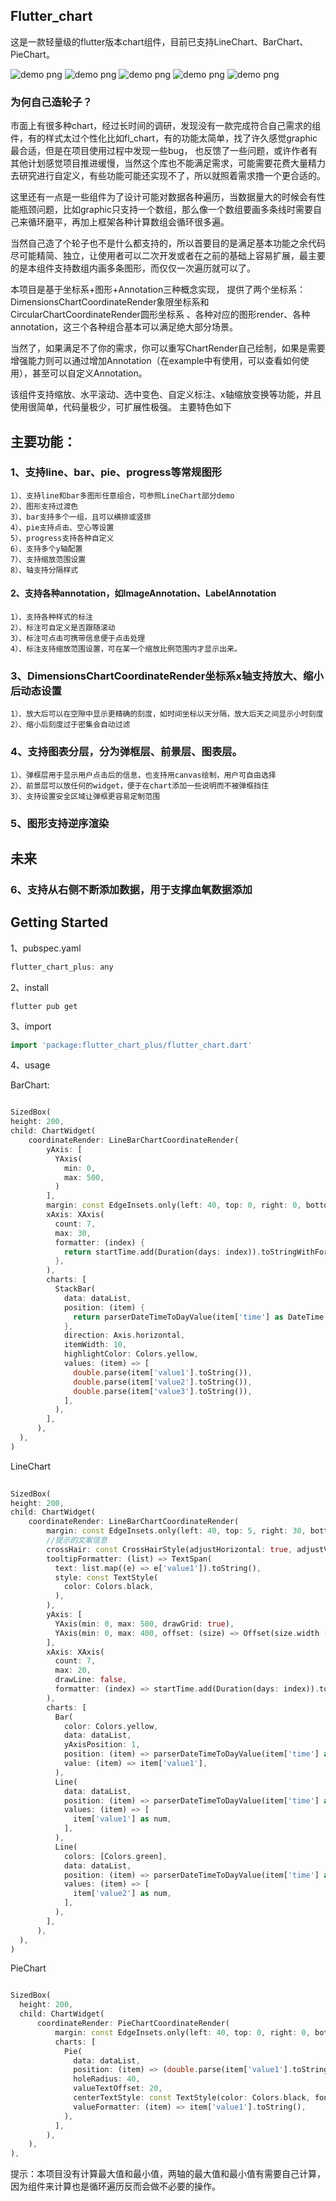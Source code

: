 
## Flutter_chart

这是一款轻量级的flutter版本chart组件，目前已支持LineChart、BarChart、PieChart。

![demo png](1.gif "demo")
![demo png](2.gif "demo")
![demo png](3.gif "demo")
![demo png](4.gif "demo")
![demo png](5.png "demo")

### 为何自己造轮子？
市面上有很多种chart，经过长时间的调研，发现没有一款完成符合自己需求的组件，有的样式太过个性化比如fl_chart，有的功能太简单，找了许久感觉graphic最合适，但是在项目使用过程中发现一些bug， 
也反馈了一些问题，或许作者有其他计划感觉项目推进缓慢，当然这个库也不能满足需求，可能需要花费大量精力去研究进行自定义，有些功能可能还实现不了，所以就照着需求撸一个更合适的。

这里还有一点是一些组件为了设计可能对数据各种遍历，当数据量大的时候会有性能瓶颈问题，比如graphic只支持一个数组，那么像一个数组要画多条线时需要自己来循环磨平，再加上框架各种计算数组会循环很多遍。

当然自己造了个轮子也不是什么都支持的，所以首要目的是满足基本功能之余代码尽可能精简、独立，让使用者可以二次开发或者在之前的基础上容易扩展，最主要的是本组件支持数组内画多条图形，而仅仅一次遍历就可以了。

本项目是基于坐标系+图形+Annotation三种概念实现，
提供了两个坐标系：DimensionsChartCoordinateRender象限坐标系和CircularChartCoordinateRender圆形坐标系 、各种对应的图形render、各种annotation，这三个各种组合基本可以满足绝大部分场景。

当然了，如果满足不了你的需求，你可以重写ChartRender自己绘制，如果是需要增强能力则可以通过增加Annotation（在example中有使用，可以查看如何使用），甚至可以自定义Annotation。


该组件支持缩放、水平滚动、选中变色、自定义标注、x轴缩放变换等功能，并且使用很简单，代码量极少，可扩展性极强。
主要特色如下

## 主要功能：

### 1、支持line、bar、pie、progress等常规图形
    1）、支持line和bar多图形任意组合，可参照LineChart部分demo
    2）、图形支持过渡色
    3）、bar支持多个一组，且可以横排或竖排
    4）、pie支持点击、空心等设置
    5）、progress支持各种自定义
    6）、支持多个y轴配置
    7）、支持缩放范围设置
    8）、轴支持分隔样式
#### 2、支持各种annotation，如ImageAnnotation、LabelAnnotation
    1）、支持各种样式的标注
    2）、标注可自定义是否跟随滚动
    3）、标注可点击可携带信息便于点击处理
    4）、标注支持缩放范围设置，可在某一个缩放比例范围内才显示出来。
### 3、DimensionsChartCoordinateRender坐标系x轴支持放大、缩小后动态设置
    1）、放大后可以在空隙中显示更精确的刻度，如时间坐标以天分隔，放大后天之间显示小时刻度
    2）、缩小后刻度过于密集会自动过滤
### 4、支持图表分层，分为弹框层、前景层、图表层。
    1）、弹框层用于显示用户点击后的信息，也支持用canvas绘制，用户可自由选择
    2）、前景层可以放任何的widget，便于在chart添加一些说明而不被弹框挡住
    3）、支持设置安全区域让弹框更容易定制范围
### 5、图形支持逆序渲染

## 未来
### 6、支持从右侧不断添加数据，用于支撑血氧数据添加


## Getting Started

1、pubspec.yaml

```dart
flutter_chart_plus: any
```



2、install

```
flutter pub get
```



3、import

```dart
import 'package:flutter_chart_plus/flutter_chart.dart'
```



4、usage

BarChart:
```dart

SizedBox(
height: 200,
child: ChartWidget(
    coordinateRender: LineBarChartCoordinateRender(
        yAxis: [
          YAxis(
            min: 0,
            max: 500,
          )
        ],
        margin: const EdgeInsets.only(left: 40, top: 0, right: 0, bottom: 30),
        xAxis: XAxis(
          count: 7,
          max: 30,
          formatter: (index) {
            return startTime.add(Duration(days: index)).toStringWithFormat(format: 'dd');
          },
        ),
        charts: [
          StackBar(
            data: dataList,
            position: (item) {
              return parserDateTimeToDayValue(item['time'] as DateTime, startTime);
            },
            direction: Axis.horizontal,
            itemWidth: 10,
            highlightColor: Colors.yellow,
            values: (item) => [
              double.parse(item['value1'].toString()),
              double.parse(item['value2'].toString()),
              double.parse(item['value3'].toString()),
            ],
          ),
        ],
      ),
  ),
)  

```

LineChart

```dart
       
SizedBox(
height: 200,
child: ChartWidget(
    coordinateRender: LineBarChartCoordinateRender(
        margin: const EdgeInsets.only(left: 40, top: 5, right: 30, bottom: 30),
        //提示的文案信息
        crossHair: const CrossHairStyle(adjustHorizontal: true, adjustVertical: true),
        tooltipFormatter: (list) => TextSpan(
          text: list.map((e) => e['value1']).toString(),
          style: const TextStyle(
            color: Colors.black,
          ),
        ),
        yAxis: [
          YAxis(min: 0, max: 500, drawGrid: true),
          YAxis(min: 0, max: 400, offset: (size) => Offset(size.width - 70, 0)),
        ],
        xAxis: XAxis(
          count: 7,
          max: 20,
          drawLine: false,
          formatter: (index) => startTime.add(Duration(days: index)).toStringWithFormat(format: 'dd'),
        ),
        charts: [
          Bar(
            color: Colors.yellow,
            data: dataList,
            yAxisPosition: 1,
            position: (item) => parserDateTimeToDayValue(item['time'] as DateTime, startTime),
            value: (item) => item['value1'],
          ),
          Line(
            data: dataList,
            position: (item) => parserDateTimeToDayValue(item['time'] as DateTime, startTime),
            values: (item) => [
              item['value1'] as num,
            ],
          ),
          Line(
            colors: [Colors.green],
            data: dataList,
            position: (item) => parserDateTimeToDayValue(item['time'] as DateTime, startTime),
            values: (item) => [
              item['value2'] as num,
            ],
          ),
        ],
      ),
  ),
)


```

PieChart

```dart

SizedBox(
  height: 200,
  child: ChartWidget(
      coordinateRender: PieChartCoordinateRender(
          margin: const EdgeInsets.only(left: 40, top: 0, right: 0, bottom: 10),
          charts: [
            Pie(
              data: dataList,
              position: (item) => (double.parse(item['value1'].toString())),
              holeRadius: 40,
              valueTextOffset: 20,
              centerTextStyle: const TextStyle(color: Colors.black, fontSize: 16, fontWeight: FontWeight.bold),
              valueFormatter: (item) => item['value1'].toString(),
            ),
          ],
        ),
    ),
),

```

提示：本项目没有计算最大值和最小值，两轴的最大值和最小值有需要自己计算，因为组件来计算也是循环遍历反而会做不必要的操作。
